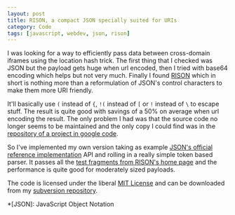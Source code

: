 ```yaml
---
layout: post
title: RISON, a compact JSON specially suited for URIs
category: Code
tags: [javascript, webdev, json, rison]
---
```



I was looking for a way to efficiently pass data between cross-domain iframes
using the location hash trick. The first thing that I checked was JSON but the
payload gets huge when url encoded, then I tried with base64 encoding which
helps but not very much. Finally I found [RISON][] which in short is nothing
more than a reformulation of JSON's control characters to make them more URI
friendly.

It'll basically use `(` instead of `{`, `!(` instead of `[` or
`!` instead of `\` to escape stuff. The result is quite good with savings
of a 50% on average when url encoding the result. The only problem I had was that
the source code no longer seems to be maintained and the only copy I could find
was in the [repository of a project in google code][1].

So I've implemented my own version taking as example [JSON's official reference
implementation][2] API and rolling in a really simple token based parser. It
passes all the [test fragments from RISON's home page][3] and the performance is quite
good for moderately sized payloads.

The code is licensed under the liberal [MIT License][4] and can be downloaded from my
[subversion repository][5].


*[JSON]: JavaScript Object Notation

[RISON]: http://mjtemplate.org/examples/rison.html
[1]: http://code.google.com/p/jsonstore/source/browse/branches/0.3/jsonstore/paster_templates/htdocs/js/rison.js?r=89
[2]: http://json.org/js.html
[3]: http://mjtemplate.org/examples/rison.html#examples
[4]: http://www.opensource.org/licenses/mit-license.php
[5]: http://svn.pollinimini.net/public/rison